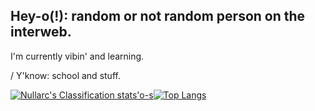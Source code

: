 ## Hey-o(!): random or not random person on the interweb.
I'm currently vibin' and learning.

  / Y'know: school and stuff.

[![Nullarc's Classification stats'o-s](https://github-readme-stats.vercel.app/api?username=SA-Nullarc&show_icons=true&theme=aura_dark&hide_border=true&bg_color=90,331F26,3A2824,331F26,251726&include_all_commits=true&custom_title=Nullarc's-Classification-stats'o-s&height=700)](https://github.com/SA-Nullarc/SA-Nullarc)[![Top Langs](https://github-readme-stats.vercel.app/api/top-langs/?username=SA-Nullarc&show_icons=true&theme=aura_dark&hide_border=true&bg_color=90,331F26,3A2824,331F26,251726)](https://github.com/SA-Nullarc/SA-Nullarc)

